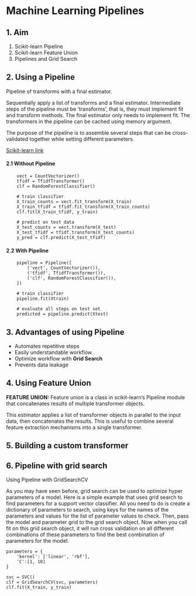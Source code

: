 # Machine Learning Pipelines
 

## 1. Aim 

1. Scikit-learn Pipeline
2. Scikit-learn Feature Union
3. Pipelines and Grid Search


## 2. Using a Pipeline

Pipeline of transforms with a final estimator.

Sequentially apply a list of transforms and a final estimator. Intermediate steps of the pipeline must be ‘transforms’, that is, they must implement fit and transform methods. The final estimator only needs to implement fit. The transformers in the pipeline can be cached using memory argument.

The purpose of the pipeline is to assemble several steps that can be cross-validated together while setting different parameters. 

<a href='https://scikit-learn.org/stable/modules/generated/sklearn.pipeline.Pipeline.html
'>Scikit-learn link<a>



#### 2.1 Without Pipeline
```
    vect = CountVectorizer()
    tfidf = TfidfTransformer()
    clf = RandomForestClassifier()

    # train classifier
    X_train_counts = vect.fit_transform(X_train)
    X_train_tfidf = tfidf.fit_transform(X_train_counts)
    clf.fit(X_train_tfidf, y_train)

    # predict on test data
    X_test_counts = vect.transform(X_test)
    X_test_tfidf = tfidf.transform(X_test_counts)
    y_pred = clf.predict(X_test_tfidf)
```

#### 2.2 With Pipeline

```
    pipeline = Pipeline([
        ('vect', CountVectorizer()),
        ('tfidf', TfidfTransformer()),
        ('clf', RandomForestClassifier()),
    ])

    # train classifier
    pipeline.fit(Xtrain)

    # evaluate all steps on test set
    predicted = pipeline.predict(Xtest)
```

## 3. Advantages of using Pipeline

- Automates repetitive steps
- Easily understandable workflow 
- Optimize workflow with **Grid Search**
- Prevents data leakage


## 4. Using Feature Union

**FEATURE UNION:** Feature union is a class in scikit-learn’s Pipeline module that concatenates results of multiple transformer objects.

This estimator applies a list of transformer objects in parallel to the input data, then concatenates the results. This is useful to combine several feature extraction mechanisms into a single transformer.

## 5. Building a custom transformer


## 6. Pipeline with grid search

Using Pipeline with GridSearchCV

As you may have seen before, grid search can be used to optimize hyper parameters of a model. Here is a simple example that uses grid search to find parameters for a support vector classifier. All you need to do is create a dictionary of parameters to search, using keys for the names of the parameters and values for the list of parameter values to check. Then, pass the model and parameter grid to the grid search object. Now when you call fit on this grid search object, it will run cross validation on all different combinations of these parameters to find the best combination of parameters for the model.

```
parameters = {
    'kernel': ['linear', 'rbf'],
    'C':[1, 10]
}

svc = SVC()
clf = GridSearchCV(svc, parameters)
clf.fit(X_train, y_train)
```
